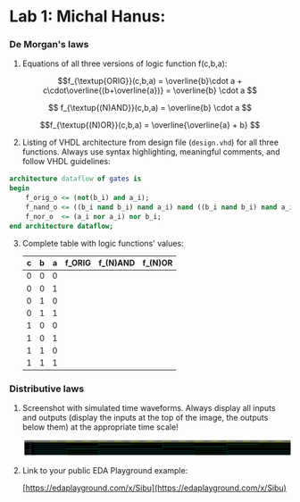 # Lab 1: Michal Hanus:

### De Morgan's laws

1. Equations of all three versions of logic function f(c,b,a):

$$f_{\textup{ORIG}}(c,b,a) = \overline{b}\cdot a + c\cdot\overline{(b+\overline{a})} = \overline{b} \cdot a $$

$$ f_{\textup{(N)AND}}(c,b,a) = \overline{b} \cdot a $$

$$f_{\textup{(N)OR}}(c,b,a) = \overline{\overline{a} + b} $$

2. Listing of VHDL architecture from design file (`design.vhd`) for all three functions. Always use syntax highlighting, meaningful comments, and follow VHDL guidelines:

```vhdl
architecture dataflow of gates is
begin
    f_orig_o <= (not(b_i) and a_i);
    f_nand_o <= ((b_i nand b_i) nand a_i) nand ((b_i nand b_i) nand a_i);
    f_nor_o  <= (a_i nor a_i) nor b_i;
end architecture dataflow;
```

3. Complete table with logic functions' values:

   | **c** | **b** |**a** | **f_ORIG** | **f_(N)AND** | **f_(N)OR** |
   | :-: | :-: | :-: | :-: | :-: | :-: |
   | 0 | 0 | 0 |  |  |  |
   | 0 | 0 | 1 |  |  |  |
   | 0 | 1 | 0 |  |  |  |
   | 0 | 1 | 1 |  |  |  |
   | 1 | 0 | 0 |  |  |  |
   | 1 | 0 | 1 |  |  |  |
   | 1 | 1 | 0 |  |  |  |
   | 1 | 1 | 1 |  |  |  |

### Distributive laws

1. Screenshot with simulated time waveforms. Always display all inputs and outputs (display the inputs at the top of the image, the outputs below them) at the appropriate time scale!

   ![signaly.pgn](signaly.png)

2. Link to your public EDA Playground example:

   [https://edaplayground.com/x/Sibu](https://edaplayground.com/x/Sibu)

